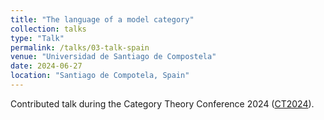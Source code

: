 ```yaml
---
title: "The language of a model category"
collection: talks
type: "Talk"
permalink: /talks/03-talk-spain
venue: "Universidad de Santiago de Compostela"
date: 2024-06-27
location: "Santiago de Compotela, Spain"
---
```


Contributed talk during the Category Theory Conference 2024 (<a href="https://www.usc.gal/regaca/ct2024/">CT2024</a>).
